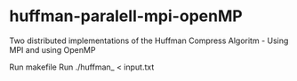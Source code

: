 # huffman-paralell-mpi-openMP
Two distributed implementations of the Huffman Compress Algoritm - Using MPI and using OpenMP

Run makefile
Run ./huffman_<implementation> < input.txt

